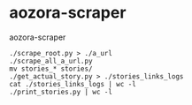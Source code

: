 # aozora-scraper
aozora-scraper


```
./scrape_root.py > ./a_url
./scrape_all_a_url.py
mv stories_* stories/
./get_actual_story.py > ./stories_links_logs
cat ./stories_links_logs | wc -l
./print_stories.py | wc -l
```